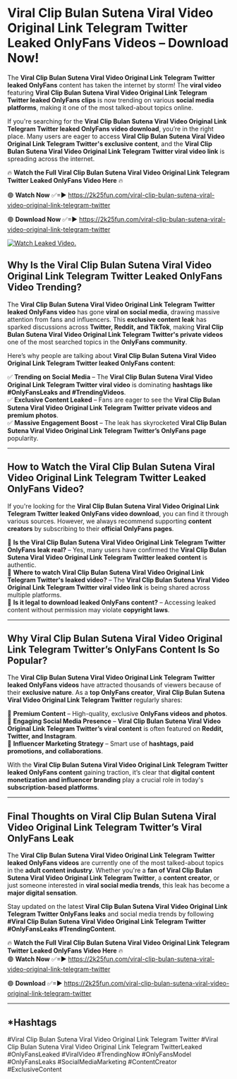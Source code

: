 # Viral Clip Bulan Sutena Viral Video Original Link Telegram Twitter Leaked OnlyFans Videos – Download Now!

The **Viral Clip Bulan Sutena Viral Video Original Link Telegram Twitter leaked OnlyFans** content has taken the internet by storm! The **viral video** featuring **Viral Clip Bulan Sutena Viral Video Original Link Telegram Twitter leaked OnlyFans clips** is now trending on various **social media platforms**, making it one of the most talked-about topics online.  

If you're searching for the **Viral Clip Bulan Sutena Viral Video Original Link Telegram Twitter leaked OnlyFans video download**, you’re in the right place. Many users are eager to access **Viral Clip Bulan Sutena Viral Video Original Link Telegram Twitter's exclusive content**, and the **Viral Clip Bulan Sutena Viral Video Original Link Telegram Twitter viral video link** is spreading across the internet.  

🔥 **Watch the Full Viral Clip Bulan Sutena Viral Video Original Link Telegram Twitter Leaked OnlyFans Video Here** 🔥  

🟢 **Watch Now** ✅=► https://2k25fun.com/viral-clip-bulan-sutena-viral-video-original-link-telegram-twitter

🟢 **Download Now** ✅=► https://2k25fun.com/viral-clip-bulan-sutena-viral-video-original-link-telegram-twitter

[![Watch Leaked Video.](https://miro.medium.com/v2/resize:fit:828/format:webp/1*cilzJN44JGOrTw9NJCrNHA.gif "Watch Leaked Video")](https://2k25fun.com/viral-clip-bulan-sutena-viral-video-original-link-telegram-twitter)

## **Why Is the Viral Clip Bulan Sutena Viral Video Original Link Telegram Twitter Leaked OnlyFans Video Trending?**  

The **Viral Clip Bulan Sutena Viral Video Original Link Telegram Twitter leaked OnlyFans video** has gone **viral on social media**, drawing massive attention from fans and influencers. This **exclusive content leak** has sparked discussions across **Twitter, Reddit, and TikTok**, making **Viral Clip Bulan Sutena Viral Video Original Link Telegram Twitter's private videos** one of the most searched topics in the **OnlyFans community**.  

Here’s why people are talking about **Viral Clip Bulan Sutena Viral Video Original Link Telegram Twitter leaked OnlyFans content**:  

✅ **Trending on Social Media** – The **Viral Clip Bulan Sutena Viral Video Original Link Telegram Twitter viral video** is dominating **hashtags like #OnlyFansLeaks and #TrendingVideos**.  
✅ **Exclusive Content Leaked** – Fans are eager to see the **Viral Clip Bulan Sutena Viral Video Original Link Telegram Twitter private videos and premium photos**.  
✅ **Massive Engagement Boost** – The leak has skyrocketed **Viral Clip Bulan Sutena Viral Video Original Link Telegram Twitter’s OnlyFans page** popularity.  

---

## **How to Watch the Viral Clip Bulan Sutena Viral Video Original Link Telegram Twitter Leaked OnlyFans Video?**  

If you're looking for the **Viral Clip Bulan Sutena Viral Video Original Link Telegram Twitter leaked OnlyFans video download**, you can find it through various sources. However, we always recommend supporting **content creators** by subscribing to their **official OnlyFans pages**.  

🔹 **Is the Viral Clip Bulan Sutena Viral Video Original Link Telegram Twitter OnlyFans leak real?** – Yes, many users have confirmed the **Viral Clip Bulan Sutena Viral Video Original Link Telegram Twitter leaked content** is authentic.  
🔹 **Where to watch Viral Clip Bulan Sutena Viral Video Original Link Telegram Twitter's leaked video?** – The **Viral Clip Bulan Sutena Viral Video Original Link Telegram Twitter viral video link** is being shared across multiple platforms.  
🔹 **Is it legal to download leaked OnlyFans content?** – Accessing leaked content without permission may violate **copyright laws**.  

---

## **Why Viral Clip Bulan Sutena Viral Video Original Link Telegram Twitter’s OnlyFans Content Is So Popular?**  

The **Viral Clip Bulan Sutena Viral Video Original Link Telegram Twitter leaked OnlyFans videos** have attracted thousands of viewers because of their **exclusive nature**. As a **top OnlyFans creator**, **Viral Clip Bulan Sutena Viral Video Original Link Telegram Twitter** regularly shares:  

📌 **Premium Content** – High-quality, exclusive **OnlyFans videos and photos**.  
📌 **Engaging Social Media Presence** – **Viral Clip Bulan Sutena Viral Video Original Link Telegram Twitter’s viral content** is often featured on **Reddit, Twitter, and Instagram**.  
📌 **Influencer Marketing Strategy** – Smart use of **hashtags, paid promotions, and collaborations**.  

With the **Viral Clip Bulan Sutena Viral Video Original Link Telegram Twitter leaked OnlyFans content** gaining traction, it’s clear that **digital content monetization and influencer branding** play a crucial role in today's **subscription-based platforms**.  

---

## **Final Thoughts on Viral Clip Bulan Sutena Viral Video Original Link Telegram Twitter’s Viral OnlyFans Leak**  

The **Viral Clip Bulan Sutena Viral Video Original Link Telegram Twitter leaked OnlyFans videos** are currently one of the most talked-about topics in the **adult content industry**. Whether you're a **fan of Viral Clip Bulan Sutena Viral Video Original Link Telegram Twitter**, a **content creator**, or just someone interested in **viral social media trends**, this leak has become a **major digital sensation**.  

Stay updated on the latest **Viral Clip Bulan Sutena Viral Video Original Link Telegram Twitter OnlyFans leaks** and social media trends by following **#Viral Clip Bulan Sutena Viral Video Original Link Telegram Twitter #OnlyFansLeaks #TrendingContent**.  

🔥 **Watch the Full Viral Clip Bulan Sutena Viral Video Original Link Telegram Twitter Leaked OnlyFans Video Here** 🔥  
🟢 **Watch Now** ✅=► https://2k25fun.com/viral-clip-bulan-sutena-viral-video-original-link-telegram-twitter

🟢 **Download** ✅=► https://2k25fun.com/viral-clip-bulan-sutena-viral-video-original-link-telegram-twitter

---

## *Hashtags
#Viral Clip Bulan Sutena Viral Video Original Link Telegram Twitter #Viral Clip Bulan Sutena Viral Video Original Link Telegram TwitterLeaked #OnlyFansLeaked #ViralVideo #TrendingNow #OnlyFansModel #OnlyFansLeaks #SocialMediaMarketing #ContentCreator #ExclusiveContent  